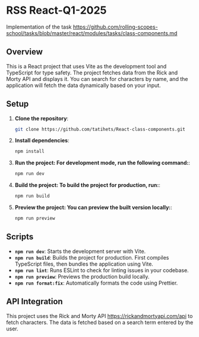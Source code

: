 # RSS React-Q1-2025

Implementation of the task https://github.com/rolling-scopes-school/tasks/blob/master/react/modules/tasks/class-components.md

## Overview

This is a React project that uses Vite as the development tool and TypeScript for type safety. The project fetches data from the Rick and Morty API and displays it. You can search for characters by name, and the application will fetch the data dynamically based on your input.

## Setup

1. **Clone the repository**:
   ```bash
   git clone https://github.com/tatihets/React-class-components.git
   ```

2. **Install dependencies**:
   ```bash
   npm install
   ```

3. **Run the project: For development mode, run the following command:**:
   ```bash
   npm run dev
   ```

3. **Build the project: To build the project for production, run:**:
   ```bash
   npm run build
   ```

5. **Preview the project: You can preview the built version locally:**:
   ```bash
   npm run preview
   ```
## Scripts
- **`npm run dev`**: Starts the development server with Vite.
- **`npm run build`**: Builds the project for production. First compiles TypeScript files, then bundles the application using Vite.
- **`npm run lint`**: Runs ESLint to check for linting issues in your codebase.
- **`npm run preview`**: Previews the production build locally.
- **`npm run format:fix`**: Automatically formats the code using Prettier.

## API Integration

This project uses the Rick and Morty API https://rickandmortyapi.com/api to fetch characters. The data is fetched based on a search term entered by the user.
